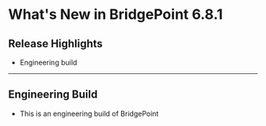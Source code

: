 What's New in BridgePoint 6.8.1
========================

Release Highlights
-------
* Engineering build

-------------------------------------------------------------------------------

Engineering Build
------
* This is an engineering build of BridgePoint 



